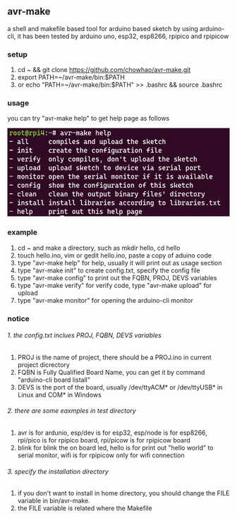 ## avr-make
a shell and makefile based tool for arduino based sketch by using arduino-cli, it has been tested by arduino uno, esp32, esp8266, rpipico and rpipicow
### setup
1. cd ~ && git clone https://github.com/chowhao/avr-make.git
2. export PATH=~/avr-make/bin:$PATH
3. or echo "PATH=~/avr-make/bin:$PATH" >> .bashrc && source .bashrc

### usage
you can try "avr-make help" to get help page as follows

<img src="png/help.png" width="600" height="200">   

### example
1. cd ~ and make a directory, such as mkdir hello, cd hello
2. touch hello.ino, vim or gedit hello.ino, paste a copy of aduino code
3. type "avr-make help" for help, usually it will print out as usage section
4. type "avr-make init" to create config.txt, specify the config file
5. type "avr-make config" to print out the FQBN, PROJ, DEVS variables
6. type "avr-make verify" for verify code, type "avr-make upload" for upload
7. type "avr-make monitor" for opening the arduino-cli monitor

### notice
###### 1. the config.txt inclues PROJ, FQBN, DEVS variables
1. PROJ is the name of project, there should be a PROJ.ino in current project dicrectory
1. FQBN is Fully Qualified Board Name, you can get it by command "arduino-cli board listall"
3. DEVS is the port of the board, usually /dev/ttyACM* or /dev/ttyUSB* in Linux and COM* in Windows
###### 2. there are some eaxmples in test directory
1. avr is for ardunio, esp/dev is for esp32, esp/node is for esp8266, rpi/pico is for rpipico board, rpi/picow is for rpipicow board
2. blink for blink the on board led, hello is for print out "hello world" to serial monitor, wifi is for rpipicow only for wifi connection
###### 3. specify the installation directory
1. if you don't want to install in home directory, you should change the FILE variable in bin/avr-make.
2. the FILE variable is related where the Makefile 
